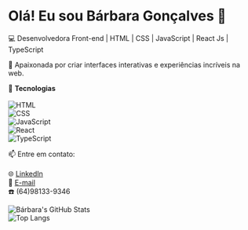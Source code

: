 # Olá! Eu sou Bárbara Gonçalves 👋  

💻 Desenvolvedora Front-end | HTML | CSS | JavaScript | React Js | TypeScript  

🚀 Apaixonada por criar interfaces interativas e experiências incríveis na web.  

📌 **Tecnologias**  
<br>
![HTML](https://img.shields.io/badge/-HTML-orange?style=flat-square&logo=html5)  
![CSS](https://img.shields.io/badge/-CSS-blue?style=flat-square&logo=css3)  
![JavaScript](https://img.shields.io/badge/-JavaScript-yellow?style=flat-square&logo=javascript)  
![React](https://img.shields.io/badge/-React-61DAFB?style=flat-square&logo=react)  
![TypeScript](https://img.shields.io/badge/-TypeScript-3178C6?style=flat-square&logo=typescript)  

📫 Entre em contato: <br> <br>
🌐 [LinkedIn](https://www.linkedin.com/in/-barbaragoncalves/) <br>
📧 [E-mail](barbaragoncalves2806@gmail.com) <br>
☎️ (64)98133-9346

![Bárbara's GitHub Stats](https://github-readme-stats.vercel.app/api?username=BarbaraGoncalves28&show_icons=true&theme=radical)  
![Top Langs](https://github-readme-stats.vercel.app/api/top-langs/?username=BarbaraGoncalves28&layout=compact&theme=radical)








